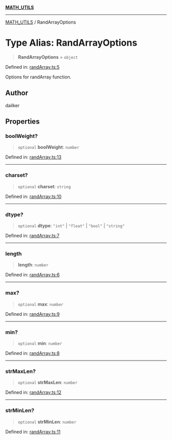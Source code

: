 [**MATH_UTILS**](../README.md)

***

[MATH_UTILS](../README.md) / RandArrayOptions

# Type Alias: RandArrayOptions

> **RandArrayOptions** = `object`

Defined in: [randArray.ts:5](https://github.com/dailker/everyutil/blob/41b2b91e0d43fdbbea18f7ea0bcf4029dd413f41/src/math/randArray.ts#L5)

Options for randArray function.

## Author

dailker

## Properties

### boolWeight?

> `optional` **boolWeight**: `number`

Defined in: [randArray.ts:13](https://github.com/dailker/everyutil/blob/41b2b91e0d43fdbbea18f7ea0bcf4029dd413f41/src/math/randArray.ts#L13)

***

### charset?

> `optional` **charset**: `string`

Defined in: [randArray.ts:10](https://github.com/dailker/everyutil/blob/41b2b91e0d43fdbbea18f7ea0bcf4029dd413f41/src/math/randArray.ts#L10)

***

### dtype?

> `optional` **dtype**: `"int"` \| `"float"` \| `"bool"` \| `"string"`

Defined in: [randArray.ts:7](https://github.com/dailker/everyutil/blob/41b2b91e0d43fdbbea18f7ea0bcf4029dd413f41/src/math/randArray.ts#L7)

***

### length

> **length**: `number`

Defined in: [randArray.ts:6](https://github.com/dailker/everyutil/blob/41b2b91e0d43fdbbea18f7ea0bcf4029dd413f41/src/math/randArray.ts#L6)

***

### max?

> `optional` **max**: `number`

Defined in: [randArray.ts:9](https://github.com/dailker/everyutil/blob/41b2b91e0d43fdbbea18f7ea0bcf4029dd413f41/src/math/randArray.ts#L9)

***

### min?

> `optional` **min**: `number`

Defined in: [randArray.ts:8](https://github.com/dailker/everyutil/blob/41b2b91e0d43fdbbea18f7ea0bcf4029dd413f41/src/math/randArray.ts#L8)

***

### strMaxLen?

> `optional` **strMaxLen**: `number`

Defined in: [randArray.ts:12](https://github.com/dailker/everyutil/blob/41b2b91e0d43fdbbea18f7ea0bcf4029dd413f41/src/math/randArray.ts#L12)

***

### strMinLen?

> `optional` **strMinLen**: `number`

Defined in: [randArray.ts:11](https://github.com/dailker/everyutil/blob/41b2b91e0d43fdbbea18f7ea0bcf4029dd413f41/src/math/randArray.ts#L11)
